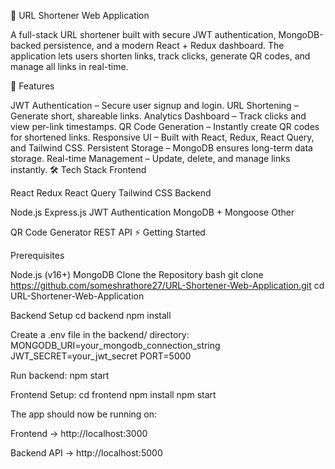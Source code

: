 🔗 URL Shortener Web Application

A full-stack URL shortener built with secure JWT authentication, MongoDB-backed persistence, and a modern React + Redux dashboard. The application lets users shorten links, track clicks, generate QR codes, and manage all links in real-time.

🚀 Features

JWT Authentication – Secure user signup and login.
URL Shortening – Generate short, shareable links.
Analytics Dashboard – Track clicks and view per-link timestamps.
QR Code Generation – Instantly create QR codes for shortened links.
Responsive UI – Built with React, Redux, React Query, and Tailwind CSS.
Persistent Storage – MongoDB ensures long-term data storage.
Real-time Management – Update, delete, and manage links instantly.
🛠️ Tech Stack Frontend

React
Redux
React Query
Tailwind CSS
Backend

Node.js
Express.js
JWT Authentication
MongoDB + Mongoose
Other

QR Code Generator
REST API
⚡ Getting Started

Prerequisites

Node.js (v16+)
MongoDB
Clone the Repository bash git clone https://github.com/someshrathore27/URL-Shortener-Web-Application.git cd URL-Shortener-Web-Application

Backend Setup cd backend npm install

Create a .env file in the backend/ directory: MONGODB_URI=your_mongodb_connection_string JWT_SECRET=your_jwt_secret PORT=5000

Run backend: npm start

Frontend Setup: cd frontend npm install npm start

The app should now be running on:

Frontend → http://localhost:3000

Backend API → http://localhost:5000